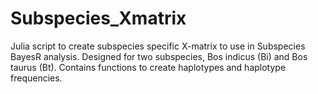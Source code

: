 # Subspecies_Xmatrix
Julia script to create subspecies specific X-matrix to use in Subspecies BayesR analysis. Designed for two subspecies, Bos indicus (Bi) and Bos taurus (Bt). Contains functions to create haplotypes and haplotype frequencies.
